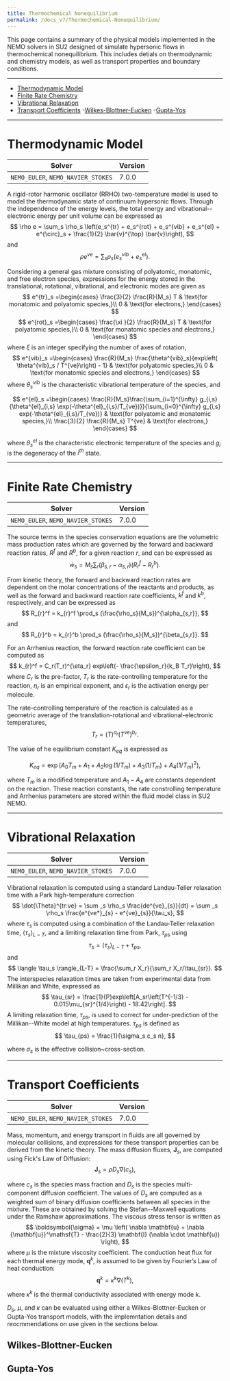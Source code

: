 ```yaml
---
title: Thermochemical Nonequilibrium
permalink: /docs_v7/Thermochemical-Nonequilibrium/
---
```


This page contains a summary of the physical models implemented in the NEMO solvers in SU2 designed ot simulate hypersonic flows in thermochemical nonequilibrium. This includes detials on thermodynamic and chemistry models, as well as transport properties and boundary conditions. 

---

- [Thermodynamic Model](#thermodynamic-model)
- [Finite Rate Chemistry](#finite-rate-chemistry)
- [Vibrational Relaxation](#vibrational-relaxation)
- [Transport Coefficients](#transport-coefficients)
    -[Wilkes-Blottner-Eucken](#wilkes-blottner-eucken)
    -[Gupta-Yos](#gupta-yos)
  
---

# Thermodynamic Model #

| Solver | Version | 
| --- | --- |
| `NEMO_EULER`, `NEMO_NAVIER_STOKES` | 7.0.0 |

A rigid-rotor harmonic oscillator (RRHO) two-temperature model is used to model the thermodynamic state of continuum hypersonic flows. Through the independence of the energy levels, the total energy and vibrational--electronic energy per unit volume can be expressed as
$$   \rho e = \sum_s \rho_s \left(e_s^{tr} + e_s^{rot} + e_s^{vib} + e_s^{el} + e^{\circ}_s + \frac{1}{2} \bar{v}^{\top} \bar{v}\right),
$$
and
$$
        \rho e^{ve} = \sum_s \rho_{s} \left(e_s^{vib} + e_s^{el}\right).
$$

Considering a general gas mixture consisting of polyatomic, monatomic, and free electron species, expressions for the energy stored in the translational, rotational, vibrational, and electronic modes are given as
$$
    e^{tr}_s =\begin{cases}
    \frac{3}{2} \frac{R}{M_s} T & \text{for monatomic and polyatomic species,}\\
    0 & \text{for electrons,}
    \end{cases}
$$
$$
    e^{rot}_s =\begin{cases}
    \frac{\xi  }{2} \frac{R}{M_s} T & \text{for polyatomic species,}\\
    0 & \text{for monatomic species and electrons,}
    \end{cases}
$$
where $\xi$ is an integer specifying the number of axes of rotation,
$$
    e^{vib}_s =\begin{cases}
    \frac{R}{M_s} \frac{\theta^{vib}_s}{exp\left( \theta^{vib}_s / T^{ve}\right) - 1} & \text{for polyatomic species,}\\
    0 & \text{for monatomic species and electrons,}
    \end{cases}
$$
where $\theta^{vib}_s$ is the characteristic vibrational temperature of the species, and 


$$
    e^{el}_s =\begin{cases}
    \frac{R}{M_s}\frac{\sum_{i=1}^{\infty} g_{i,s}{\theta^{el}_{i,s} \exp(-\theta^{el}_{i,s}/T_{ve})}}{\sum_{i=0}^{\infty} g_{i,s} exp(-\theta^{el}_{i,s}/T_{ve})} & \text{for polyatomic and monatomic species,}\\
    \frac{3}{2} \frac{R}{M_s} T^{ve} & \text{for electrons,}
    \end{cases}
$$

where $\theta^{el}_s$ is the characteristic electronic temperature of the species and $g_i$ is the degeneracy of the $i^{th}$ state.

---

# Finite Rate Chemistry #

| Solver | Version | 
| --- | --- |
| `NEMO_EULER`, `NEMO_NAVIER_STOKES` | 7.0.0 |

The source terms in the species conservation equations are the  volumetric mass production rates which are governed by the forward and backward reaction rates, $R^f$ and $R^b$, for a given reaction $r$, and can be expressed as
$$
    \dot{w}_s = M_s \sum_r (\beta_{s,r} - \alpha_{s,r})(R_{r}^{f} - R_{r}^{b}). 
$$

From kinetic theory, the forward and backward reaction rates are dependent on the molar concentrations of the reactants and products, as well as the forward and backward reaction rate coefficients, $k^f$ and $k^b$, respectively, and can be expressed as
$$
    R_{r}^f = k_{r}^f \prod_s (\frac{\rho_s}{M_s})^{\alpha_{s,r}},
$$
and
$$
    R_{r}^b = k_{r}^b \prod_s (\frac{\rho_s}{M_s})^{\beta_{s,r}}.
$$

For an Arrhenius reaction, the forward reaction rate coefficient can be computed as
$$
    k_{r}^f = C_r(T_r)^{\eta_r} exp\left(- \frac{\epsilon_r}{k_B T_r}\right),
$$
where $C_r$ is the pre-factor, $T_r$ is the rate-controlling temperature for the reaction, $\eta_r$ is an empirical exponent, and $\epsilon_r$ is the activation energy per molecule.

The rate-controlling temperature of the reaction is calculated as a geometric average of the translation-rotational and vibrational-electronic temperatures,
$$
    T_r = (T)^{a_r}(T^{ve})^{b_r}.
$$

The value of he equilibrium constant $K_{eq}$ is expressed as 

$$
    K_{eq} = \exp( A_0 T_m + A_1 + A_2 \log(1/T_m) + A_3 (1/T_m) + A_4 (1/T_m)^2  ),
$$

where $T_m$ is a modified temperature and $A_1 - A_4$ are constants dependent on the reaction. These reaction constants, the rate constrolling temperature and Arrhenius parameters are stored within the fluid model class in SU2 NEMO.

---

# Vibrational Relaxation #

| Solver | Version | 
| --- | --- |
| `NEMO_EULER`, `NEMO_NAVIER_STOKES` | 7.0.0 |

Vibrational relaxation is computed using a standard Landau-Teller relaxation time with a Park high-temperature correction
$$
     \dot{\Theta}^{tr:ve} = \sum _s \rho_s \frac{de^{ve}_{s}}{dt} = \sum _s \rho_s \frac{e^{ve*}_{s} - e^{ve}_{s}}{\tau_s},
$$
where $\tau_s$ is computed using a combination of the Landau-Teller relaxation time, $\langle \tau_s \rangle_{L-T}$, and a limiting relaxation time from Park, $\tau_{ps}$ using
$$
    \tau_s = \langle \tau_s \rangle_{L-T} + \tau_{ps},
$$
and
$$
    \langle \tau_s \rangle_{L-T} = \frac{\sum_r X_r}{\sum_r X_r/\tau_{sr}}.
$$
The interspecies relaxation times are taken from experimental data from Millikan and White, expressed as
$$
    \tau_{sr} = \frac{1}{P}exp\left[A_sr\left(T^{-1/3} - 0.015\mu_{sr}^{1/4}\right) - 18.42\right].
$$
A limiting relaxation time, $\tau_{ps}$, is used to correct for under-prediction of the Millikan--White model at high temperatures. $\tau_{ps}$ is defined as
$$
    \tau_{ps} = \frac{1}{\sigma_s c_s n},
$$

where $\sigma_s$ is the effective collision~cross-section.

---

# Transport Coefficients #

| Solver | Version | 
| --- | --- |
| `NEMO_EULER`, `NEMO_NAVIER_STOKES` | 7.0.0 |


Mass, momentum, and  energy transport in fluids are all governed by molecular collisions, and  expressions for these transport properties can be derived from the kinetic theory. The  mass diffusion fluxes, $\mathbf{J}_s$, are computed using Fick's Law of Diffusion:
$$
    \mathbf{J}_s = \rho D_s \nabla(c_s),
$$

where $c_s$ is the species mass fraction and $D_s$ is the species multi-component diffusion coefficient. The  values of $D_s$ are computed as a weighted sum of binary diffusion coefficients between all species in the mixture. These are obtained by solving the Stefan--Maxwell equations under the Ramshaw approximations. The  viscous stress tensor is written as
$$
   \boldsymbol{\sigma} = \mu \left( \nabla \mathbf{u} + \nabla {\mathbf{u}}^\mathsf{T} - \frac{2}{3} \mathbf{I} (\nabla \cdot \mathbf{u}) \right),
$$
where $\mu$ is the mixture viscosity coefficient. The  conduction heat flux for each thermal energy mode, $\mathbf{q}^{k}$, is assumed to be given by Fourier’s Law of heat conduction:
$$
\mathbf{q}^{k} = \kappa^{k}  \nabla(T^k),
$$

where $\kappa^{k}$ is the thermal conductivity associated with energy mode $k$.

$D_s$, $\mu$, and $\kappa$ can be evaluated using either a Wilkes-Blottner-Eucken or Gupta-Yos transport models, with the implemntation details and reocmmendations on use given in the sections below.


## Wilkes-Blottner-Eucken ##



## Gupta-Yos ##


